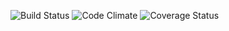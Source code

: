 ![Build Status](https://codeship.com/projects/523acd70-e6e8-0133-beb1-6ea7bbd69fb3/status?branch=master)
![Code Climate](https://codeclimate.com/github/jennceng/back_burner.png)
![Coverage Status](https://coveralls.io/repos/jennceng/back_burner/badge.png)
